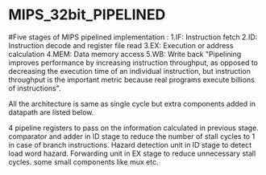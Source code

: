 # MIPS_32bit_PIPELINED
#Five stages of MIPS pipelined implementation :
1.IF: Instruction fetch
2.ID: Instruction decode and register file read
3.EX: Execution or address calculation
4.MEM: Data memory access
5.WB: Write back
"Pipelining improves performance by increasing instruction throughput, as opposed to decreasing the execution time of an individual instruction, but instruction throughput is the important metric because real programs execute billions of instructions".

All the architecture is same as single cycle but extra components added in datapath are listed below.

4 pipeline registers to pass on the information calculated in previous stage.
comparator and adder in ID stage to reduce the number of stall cycles to 1 in case of branch instructions.
Hazard detection unit in ID stage to detect load word hazard.
Forwarding unit in EX stage to reduce unnecessary stall cycles.
some small components like mux etc.
